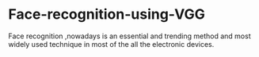 # Face-recognition-using-VGG
Face recognition ,nowadays is an essential and trending method and most widely used technique in most of the all the electronic devices.
